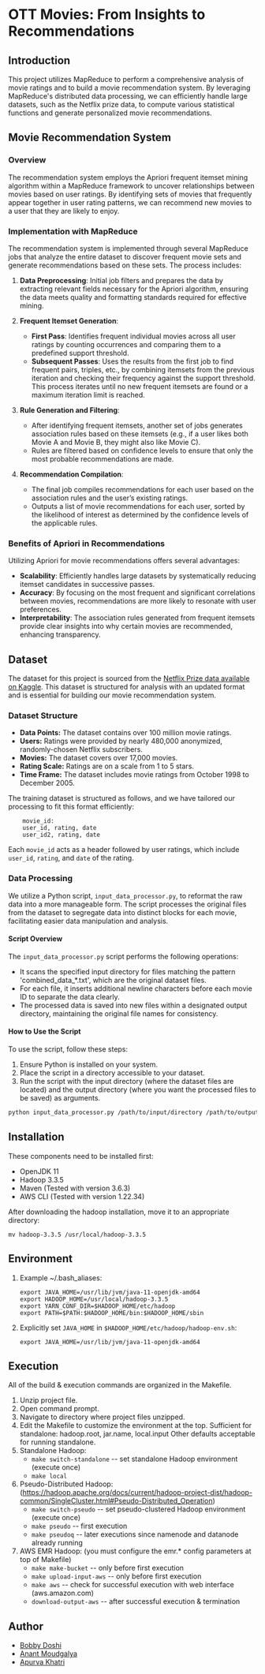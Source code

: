 #  OTT Movies: From Insights to Recommendations

## Introduction
This project utilizes MapReduce to perform a comprehensive analysis of movie ratings and to build a movie recommendation system. By leveraging MapReduce's distributed data processing, we can efficiently handle large datasets, such as the Netflix prize data, to compute various statistical functions and generate personalized movie recommendations.

## Movie Recommendation System
### Overview
The recommendation system employs the Apriori frequent itemset mining algorithm within a MapReduce framework to uncover relationships between movies based on user ratings. By identifying sets of movies that frequently appear together in user rating patterns, we can recommend new movies to a user that they are likely to enjoy.

### Implementation with MapReduce
The recommendation system is implemented through several MapReduce jobs that analyze the entire dataset to discover frequent movie sets and generate recommendations based on these sets. The process includes:

1. **Data Preprocessing**: Initial job filters and prepares the data by extracting relevant fields necessary for the Apriori algorithm, ensuring the data meets quality and formatting standards required for effective mining.

2. **Frequent Itemset Generation**:
	- **First Pass**: Identifies frequent individual movies across all user ratings by counting occurrences and comparing them to a predefined support threshold.
	- **Subsequent Passes**: Uses the results from the first job to find frequent pairs, triples, etc., by combining itemsets from the previous iteration and checking their frequency against the support threshold. This process iterates until no new frequent itemsets are found or a maximum iteration limit is reached.

3. **Rule Generation and Filtering**:
	- After identifying frequent itemsets, another set of jobs generates association rules based on these itemsets (e.g., if a user likes both Movie A and Movie B, they might also like Movie C).
	- Rules are filtered based on confidence levels to ensure that only the most probable recommendations are made.

4. **Recommendation Compilation**:
	- The final job compiles recommendations for each user based on the association rules and the user’s existing ratings.
	- Outputs a list of movie recommendations for each user, sorted by the likelihood of interest as determined by the confidence levels of the applicable rules.

### Benefits of Apriori in Recommendations
Utilizing Apriori for movie recommendations offers several advantages:
- **Scalability**: Efficiently handles large datasets by systematically reducing itemset candidates in successive passes.
- **Accuracy**: By focusing on the most frequent and significant correlations between movies, recommendations are more likely to resonate with user preferences.
- **Interpretability**: The association rules generated from frequent itemsets provide clear insights into why certain movies are recommended, enhancing transparency.

## Dataset
The dataset for this project is sourced from the [Netflix Prize data available on Kaggle](https://www.kaggle.com/datasets/netflix-inc/netflix-prize-data/data). This dataset is structured for analysis with an updated format and is essential for building our movie recommendation system.

### Dataset Structure
- **Data Points:** The dataset contains over 100 million movie ratings.
- **Users:** Ratings were provided by nearly 480,000 anonymized, randomly-chosen Netflix subscribers.
- **Movies:** The dataset covers over 17,000 movies.
- **Rating Scale:** Ratings are on a scale from 1 to 5 stars.
- **Time Frame:** The dataset includes movie ratings from October 1998 to December 2005.

The training dataset is structured as follows, and we have tailored our processing to fit this format efficiently:
```
    movie_id:
    user_id, rating, date
    user_id2, rating, date
```


Each `movie_id` acts as a header followed by user ratings, which include `user_id`, `rating`, and `date` of the rating.

### Data Processing
We utilize a Python script, `input_data_processor.py`, to reformat the raw data into a more manageable form. The script processes the original files from the dataset to segregate data into distinct blocks for each movie, facilitating easier data manipulation and analysis.

#### Script Overview
The `input_data_processor.py` script performs the following operations:
- It scans the specified input directory for files matching the pattern 'combined_data_*.txt', which are the original dataset files.
- For each file, it inserts additional newline characters before each movie ID to separate the data clearly.
- The processed data is saved into new files within a designated output directory, maintaining the original file names for consistency.

#### How to Use the Script
To use the script, follow these steps:
1. Ensure Python is installed on your system.
2. Place the script in a directory accessible to your dataset.
3. Run the script with the input directory (where the dataset files are located) and the output directory (where you want the processed files to be saved) as arguments.

```bash
python input_data_processor.py /path/to/input/directory /path/to/output/directory
````

Installation
------------
These components need to be installed first:
- OpenJDK 11
- Hadoop 3.3.5
- Maven (Tested with version 3.6.3)
- AWS CLI (Tested with version 1.22.34)

After downloading the hadoop installation, move it to an appropriate directory:

`mv hadoop-3.3.5 /usr/local/hadoop-3.3.5`

Environment
-----------
1) Example ~/.bash_aliases:
   ```
   export JAVA_HOME=/usr/lib/jvm/java-11-openjdk-amd64
   export HADOOP_HOME=/usr/local/hadoop-3.3.5
   export YARN_CONF_DIR=$HADOOP_HOME/etc/hadoop
   export PATH=$PATH:$HADOOP_HOME/bin:$HADOOP_HOME/sbin
   ```

2) Explicitly set `JAVA_HOME` in `$HADOOP_HOME/etc/hadoop/hadoop-env.sh`:

   `export JAVA_HOME=/usr/lib/jvm/java-11-openjdk-amd64`

Execution
---------
All of the build & execution commands are organized in the Makefile.
1) Unzip project file.
2) Open command prompt.
3) Navigate to directory where project files unzipped.
4) Edit the Makefile to customize the environment at the top.
   Sufficient for standalone: hadoop.root, jar.name, local.input
   Other defaults acceptable for running standalone.
5) Standalone Hadoop:
	- `make switch-standalone`		-- set standalone Hadoop environment (execute once)
	- `make local`
6) Pseudo-Distributed Hadoop: (https://hadoop.apache.org/docs/current/hadoop-project-dist/hadoop-common/SingleCluster.html#Pseudo-Distributed_Operation)
	- `make switch-pseudo`			-- set pseudo-clustered Hadoop environment (execute once)
	- `make pseudo`					-- first execution
	- `make pseudoq`				-- later executions since namenode and datanode already running
7) AWS EMR Hadoop: (you must configure the emr.* config parameters at top of Makefile)
	- `make make-bucket`			-- only before first execution
	- `make upload-input-aws`		-- only before first execution
	- `make aws`					-- check for successful execution with web interface (aws.amazon.com)
	- `download-output-aws`		-- after successful execution & termination

Author
-----------
- [Bobby Doshi](https://github.com/BobErgot)
- [Anant Moudgalya](https://github.com/anantmoudgalya)
- [Apurva Khatri](https://github.com/apurvakhatri)
